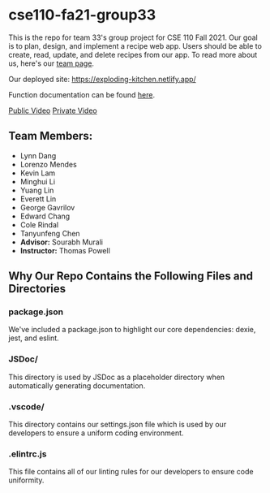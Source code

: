 # cse110-fa21-group33
This is the repo for team 33's group project for CSE 110 Fall 2021. Our goal is to plan, design, and implement a recipe web app. Users should be able to create, read, update, and delete recipes from our app. To read more about us, here's our [team page](admin/team.md).

Our deployed site: https://exploding-kitchen.netlify.app/

Function documentation can be found [here](https://cse110-fa21-group33.github.io/cse110-fa21-group33/).

[Public Video](https://www.youtube.com/watch?v=Y9B0q-SJrAQ)
[Private Video](https://youtu.be/_16ljOFkahc)

## Team Members:
- Lynn Dang
- Lorenzo Mendes
- Kevin Lam
- Minghui Li
- Yuang Lin
- Everett Lin
- George Gavrilov
- Edward Chang
- Cole Rindal
- Tanyunfeng Chen
- **Advisor:** Sourabh Murali
- **Instructor:** Thomas Powell

## Why Our Repo Contains the Following Files and Directories

### package.json
We've included a package.json to highlight our core dependencies: dexie, jest, and eslint. 

### JSDoc/
This directory is used by JSDoc as a placeholder directory when automatically generating documentation. 

### .vscode/
This directory contains our settings.json file which is used by our developers to ensure a uniform coding environment.

### .elintrc.js
This file contains all of our linting rules for our developers to ensure code uniformity.
